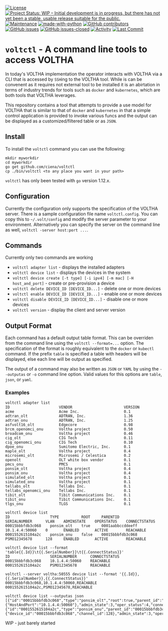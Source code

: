[![License](https://img.shields.io/github/license/ciena/voltctl.svg)]() [![Project Status: WIP – Initial development is in progress, but there has not yet been a stable, usable release suitable for the public.](https://www.repostatus.org/badges/latest/wip.svg)](https://www.repostatus.org/#wip) [![Maintenance](https://img.shields.io/badge/Maintained%3F-yes-green.svg)](https://gitHub.com/ciena/voltctl/graphs/commit-activity) [![made-with-python](https://img.shields.io/badge/Made%20with-Go-1f425f.svg)](https://www.golang.org/) [![GitHub contributors](https://img.shields.io/github/contributors/ciena/voltctl.svg)](https://gitHub.com/ciena/voltctl/graphs/contributors/) [![GitHub issues](https://img.shields.io/github/issues/ciena/voltctl.svg)](https://gitHub.com/ciena/voltctl/issues/) [![GitHub issues-closed](https://img.shields.io/github/issues-closed/ciena/voltctl.svg)](https://gitHub.com/ciena/voltctl/issues?q=is%3Aissue+is%3Aclosed) [![Activity](https://img.shields.io/github/commit-activity/m/ciena/voltctl.svg)](https://github.com/ciena/voltctl/commits/master) [![Last Commit](https://img.shields.io/github/last-commit/ciena/voltctl.svg)](https://github.com/ciena/voltctl/commits/master)

# `voltctl` - A command line tools to access VOLTHA
In today's VOLTHA implementation the operator interacts with VOLTHA via a CLI
that is accessed by `SSH`ing to the VOLTHA tool. While is can be convenent as
it requires not external tool to be installed it is an abirtation in terms of
industry trends for tools such as `docker` and `kubernetes`, which are both
tools that VOLTHA leverages.

This repository contains a tool that attempts to provide a use model for
VOLTHA that is similar to that of `docker` and `kubernetes` in that a simple
control application is provided to invoke various funcs and the output can
be displayed as a customized/filtered table or as `JSON`.

## Install
To install the `voltctl` command you can use the following:
```
mkdir myworkdir
cd myworkdir
go get github.com/ciena/voltctl
cp ./bin/voltctl <to any place you want in your path>
```

`voltctl` has only been tested with `go` version 1.12.x.

## Configuration
Currently the configuration only supports the specification of the VOLTHA
server. There is a sample configuration file name `voltctl.config`. You can
copy this to `~/.volt/config` and modify the server parameter to your
environment. Alternatively you can specify the server on the command line as
well, `voltctl -server host:port ...`.

## Commands
Currently only two commands are working
- `voltctl adapter list` - displays the installed adapters
- `voltctl device list` - displays the devices in the system
- `voltctl device create [-t type] [-i ipv4] [-m mac] [-H host_and_port]` -
  create or pre-provision a device
- `voltctl delete DEVICE_ID [DEVICE_ID...]` - delete one or more devices
- `voltctl enable DEVICE_ID [DEVICE_ID...]` - enable one or more devices
- `voltctl disable DEVICE_ID [DEVICE_ID...]` - disable one or more devices
- `voltctl version` - display the client and server version

## Output Format
Each command has a default output table format. This can be overriden from
the command line using the `voltctl --format=...` option. The specification
of the format is roughly equivalent to the `docker` or `kubectl` command. If
the prefix `table` is specified a table with headers will be displayed, else
each line will be output as specified.

The output of a command may also be written as `JSON` or `YAML` by using the
`--outputas` or `-o` command line option. Valid values for this options are
`table`, `json`, or `yaml`.

### Examples
```
voltctl adapter list
ID                      VENDOR                       VERSION
acme                    Acme Inc.                    0.1
adtran_olt              ADTRAN, Inc.                 1.36
adtran_onu              ADTRAN, Inc.                 1.25
asfvolt16_olt           Edgecore                     0.98
brcm_openomci_onu       Voltha project               0.50
broadcom_onu            Voltha project               0.46
cig_olt                 CIG Tech                     0.11
cig_openomci_onu        CIG Tech                     0.10
dpoe_onu                Sumitomo Electric, Inc.      0.1
maple_olt               Voltha project               0.4
microsemi_olt           Microsemi / Celestica        0.2
openolt                 OLT white box vendor         0.1
pmcs_onu                PMCS                         0.1
ponsim_olt              Voltha project               0.4
ponsim_onu              Voltha project               0.4
simulated_olt           Voltha project               0.1
simulated_onu           Voltha project               0.1
tellabs_olt             Tellabs Inc.                 0.1
tellabs_openomci_onu    Tellabs Inc.                 0.1
tibit_olt               Tibit Communications Inc.    0.1
tibit_onu               Tibit Communications Inc.    0.1
tlgs_onu                TLGS                         0.1
```

```
voltctl device list
ID                  TYPE          ROOT     PARENTID            SERIALNUMBER      VLAN    ADMINSTATE    OPERSTATUS    CONNECTSTATUS
00015bbbfdb3c068    ponsim_olt    true     0001aabbccddeeff    10.1.4.4:50060    0       ENABLED       ACTIVE        REACHABLE
0001552615104a2c    ponsim_onu    false    00015bbbfdb3c068    PSMO12345678      128     ENABLED       ACTIVE        REACHABLE
```

```
voltctl device list --format 'table{{.Id}}\t{{.SerialNumber}}\t{{.ConnectStatus}}'
ID                  SERIALNUMBER      CONNECTSTATUS
00015bbbfdb3c068    10.1.4.4:50060    REACHABLE
0001552615104a2c    PSMO12345678      REACHABLE
```

```
voltctl --server voltha:50555 device list --format '{{.Id}},{{.SerialNumber}},{{.ConnectStatus}}'
00015bbbfdb3c068,10.1.4.4:50060,REACHABLE
0001552615104a2c,PSMO12345678,REACHABLE
````

```
voltctl device list --outputas json
[{"id":"00015bbbfdb3c068","type":"ponsim_olt","root":true,"parent_id":"0001aabbccddeeff","vendor":"ponsim","model":"n/a","serial_number":"10.1.4.4:50060","adapter":"ponsim_olt","Address":{"HostAndPort":"10.1.4.4:50060"},"admin_state":3,"oper_status":4,"connect_status":2},{"id":"0001552615104a2c","type":"ponsim_onu","parent_id":"00015bbbfdb3c068","parent_port_no":1,"vendor":"ponsim","model":"n/a","serial_number":"PSMO12345678","vlan":128,"Address":null,"proxy_address":{"device_id":"00015bbbfdb3c068","channel_id":128},"admin_state":3,"oper_status":4,"connect_status":2}]
```

WIP - just barely started

